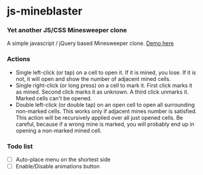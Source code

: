 # js-mineblaster

### Yet another JS/CSS Minesweeper clone

A simple javascript / jQuery based Minesweeper clone. [Demo here](http://mineblaster.blazestudio.it/)

### Actions

* Single left-click (or tap) on a cell to open it. If it is mined, you lose. If it is not, it will open and show the number of adjacent mined cells.
* Single right-click (or long press) on a cell to mark it. First click marks it as mined. Second click marks it as unknown. A third click unmarks it. Marked cells can't be opened.
* Double left-click (or double tap) on an open cell to open all surrounding non-marked cells. This works only if adjacent mines number is satisfied. This action will be recursively applied over all just opened cells. Be careful, because if a wrong mine is marked, you will probably end up in opening a non-marked mined cell.

### Todo list

* [ ] Auto-place menu on the shortest side
* [ ] Enable/Disable animations button
